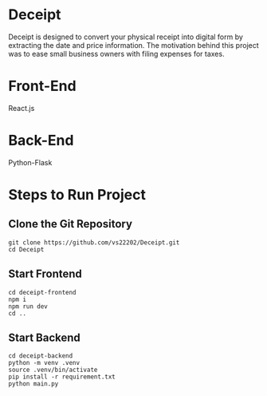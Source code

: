 # Deceipt
Deceipt is designed to convert your physical receipt into digital form by extracting the date and price information. The motivation behind this project was to ease small business owners with filing expenses for taxes.

# Front-End
React.js

# Back-End
Python-Flask

# Steps to Run Project

## Clone the Git Repository
```
git clone https://github.com/vs22202/Deceipt.git
cd Deceipt
```
## Start Frontend
```
cd deceipt-frontend
npm i
npm run dev
cd ..
```
## Start Backend
```
cd deceipt-backend
python -m venv .venv
source .venv/bin/activate
pip install -r requirement.txt
python main.py
```


